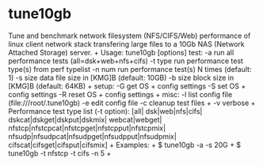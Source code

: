 # tune10gb
Tune and benchmark network filesystem (NFS/CIFS/Web) performance of linux client network stack transfering large files to a 10Gb NAS (Network Attached Storage) server.
+
Usage: tune10gb [options]
       test:
       -a       run all performance tests (all=dsk+web+nfs+cifs)
       -t type  run performance test type(s) from perf typelist
       -n num   run performance test(s) N times (default: 1)
       -s size  data file size in [KMG]B (default: 10GB)
       -b size  block size in [KMG]B (default: 64KB)
+
       setup:
       -G       get OS + config settings
       -S       set OS + config settings
       -R       reset OS + config settings
+
       misc:
       -l       list config file (file:///root/.tune10gb)
       -e       edit config file
       -c       cleanup test files
+
       -v       verbose
+
Performance test type list (-t option):
[all|
dsk|web|nfs|cifs|
dskcat|dskget|dskput|dskmix|
webcat|webget|
nfstcp|nfstcpcat|nfstcpget|nfstcpput|nfstcpmix|
nfsudp|nfsudpcat|nfsudpget|nfsudpput|nfsudpmix|
cifscat|cifsget|cifsput|cifsmix]
+
Examples:
+
$ tune10gb -a -s 20G
+
$ tune10gb -t nfstcp -t cifs -n 5
+ 

